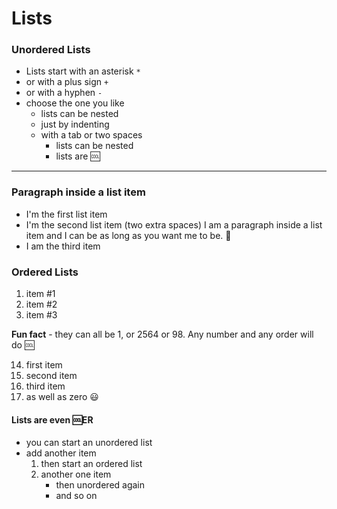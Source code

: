 # Lists

### Unordered Lists

* Lists start with an asterisk `*`
* or with a plus sign `+`
* or with a hyphen `-`
* choose the one you like
	+ lists can be nested
	+ just by indenting
	+ with a tab or two spaces
		- lists can be nested
		- lists are 🆒

***

### Paragraph inside a list item

* I'm the first list item
* I'm the second list item (two extra spaces)
  I am a paragraph inside a list item and
  I can be as long as you want me to be. 🥈
* I am the third item

### Ordered Lists

1. item #1
1. item #2
1. item #3

**Fun fact** - they can all be 1, or 2564 or 98.
Any number and any order will do 🆒

14. first item
167493. second item
1465. third item
0. as well as zero 😃

#### Lists are even 🆒ER

* you can start an unordered list
* add another item
	1. then start an ordered list
	2. another one item
		+ then unordered again
		+ and so on
